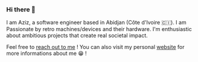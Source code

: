 ### Hi there 👋

I am Aziz, a software engineer based in Abidjan (Côte d'Ivoire 🇨🇮). I am Passionate by retro machines/devices and their hardware. I'm enthusiastic about ambitious projects that create real societal impact.

Feel free to [reach out to me](mailto:aziz.soule.dev@gmail.com) !
You can also visit my personal [website](https://www.azizsoule.me) for more informations about me 😁 !
